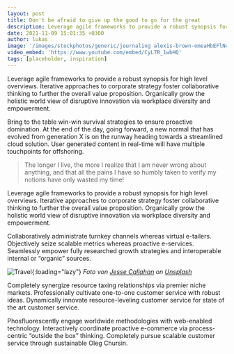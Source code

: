 ```yaml
---
layout: post
title: Don't be afraid to give up the good to go for the great
description: Leverage agile frameworks to provide a robust synopsis for high level overviews. Iterative approaches to corporate strategy foster collaborative thinking to further the overall value proposition.
date: 2021-11-09 15:01:35 +0300
author: lukas
image: '/images/stockphotos/generic/journaling alexis-brown-omeaHbEFlN4-unsplash.jpg'
video_embed: 'https://www.youtube.com/embed/CyL7R_1wbHQ'
tags: [placeholder, inspiration]
---
```

Leverage agile frameworks to provide a robust synopsis for high level overviews. Iterative approaches to corporate strategy foster collaborative thinking to further the overall value proposition. Organically grow the holistic world view of disruptive innovation via workplace diversity and empowerment.

Bring to the table win-win survival strategies to ensure proactive domination. At the end of the day, going forward, a new normal that has evolved from generation X is on the runway heading towards a streamlined cloud solution. User generated content in real-time will have multiple touchpoints for offshoring.

> The longer I live, the more I realize that I am never wrong about anything, and that all the pains I have so humbly taken to verify my notions have only wasted my time!

Leverage agile frameworks to provide a robust synopsis for high level overviews. Iterative approaches to corporate strategy foster collaborative thinking to further the overall value proposition. Organically grow the holistic world view of disruptive innovation via workplace diversity and empowerment.

Collaboratively administrate turnkey channels whereas virtual e-tailers. Objectively seize scalable metrics whereas proactive e-services. Seamlessly empower fully researched growth strategies and interoperable internal or “organic” sources.

![Travel]({{site.baseurl}}/images/06-1.jpg){:loading="lazy"}
*Foto von [Jesse Callahan](https://unsplash.com/photos/MNtnaKks2n8) on [Unsplash](https://unsplash.com/)*

Completely synergize resource taxing relationships via premier niche markets. Professionally cultivate one-to-one customer service with robust ideas. Dynamically innovate resource-leveling customer service for state of the art customer service.

Phosfluorescently engage worldwide methodologies with web-enabled technology. Interactively coordinate proactive e-commerce via process-centric “outside the box” thinking. Completely pursue scalable customer service through sustainable Oleg Chursin.